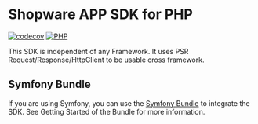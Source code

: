 # Shopware APP SDK for PHP

[![codecov](https://codecov.io/gh/shopware/app-php-sdk/branch/main/graph/badge.svg?token=3J0I167SBI)](https://codecov.io/gh/shopware/app-php-sdk)
[![PHP](https://github.com/shopware/app-php-sdk/actions/workflows/php.yml/badge.svg)](https://github.com/shopware/app-php-sdk/actions/workflows/php.yml)

This SDK is independent of any Framework. It uses PSR Request/Response/HttpClient to be usable cross framework.

## Symfony Bundle

If you are using Symfony, you can use the [Symfony Bundle](https://github.com/shopware/AppBundle) to integrate the SDK.
See Getting Started of the Bundle for more information.
